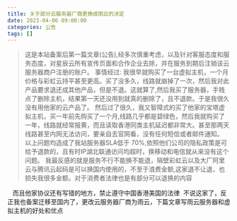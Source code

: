 ```yaml
---
title: 关于部分云服务器厂商更换成雨云的决定
date: 2023-04-06 09:00:00
categories: 公告
tags: []
---
```

>这是本站备案后第一篇文章(公告),经多次慎重考虑，以及针对客服态度和服务态度，对星辰云所有宣传页面和合作企业去除，并在服务到期后注销该云服务器商户注册的账户。
事情经过:
我很早就购买了一台虚拟主机，一个月价格与彩虹云持平甚至更高。买了没多久，线路就崩掉了一次，然后我对此产品要求退还成其他产品，但是不退。这就算了,然后我买了服务器，手贱点了删除主机，结果第一天还没用到就真的删除了，且不退款。于是我很久没有用他家的云产品了。
然后过了很久，我又智障式的买了他家的宝塔虚拟主机，买一年前先购买了一个月,线路几乎都是碧绿色，然后我就购买了一年，线路就经常报黄，而且读取香港同类主机延迟都非常大。甚至那两天线路甚至内网无法访问，要亲自去官网看，没有任何短信或者邮件通知。
以上问题均造成了我站服务器SLA低于 70%,依照他们公司的隐私政策是可给予退款的，且有时IP湖北联通访问均超时，换移动和电信就从来没有这个问题。
我最反感的就是服务不行不能换不能退，隔壁彩虹云以及大厂阿里云与腾讯云起码是可以换国内使用的，不至于浪费金额,这家退不让退，也损失我很多金额。对于消费者法律也是有部分可以退换的内容
<img src="https://static.nuoyis.com/static/lovablewyh-library/blog/wordpress/images/2023/03/20230328090045346.png" alt="" />
<img src="https://static.nuoyis.com/static/lovablewyh-library/blog/wordpress/images/2023/03/20230328090531370.png" alt="" />
<img src="https://static.nuoyis.com/static/lovablewyh-library/blog/wordpress/images/2023/03/20230328090822252.png" alt="" />
而且他家协议还有写错的地方，禁止遵守中国香港美国的法律
<img src="https://static.nuoyis.com/static/lovablewyh-library/blog/wordpress/images/2023/03/20230328091210664.png" alt="" />
不说这家了，反正我也备案迁移至国内了，更改云服务器厂商为雨云，下篇文章写雨云服务器和虚拟主机的好处和优点

